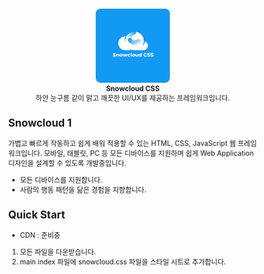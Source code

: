 <p align="center">
    <img width="150" src="src/logo.png" alt="{Logo}"><br />
    <b>Snowcloud CSS</b>
    <br>
    하얀 눈구름 같이 맑고 깨끗한 UI/UX를 제공하는 프레임워크입니다.
</p>

## Snowcloud 1

가볍고 빠르게 작동하고 쉽게 배워 적용할 수 있는 HTML, CSS, JavaScript 웹 프레임워크입니다. 모바일, 태블릿, PC 등 모든 디바이스를 지원하며 쉽게 Web Application 디자인을 설계할 수 있도록 개발중입니다.

- 모든 디바이스를 지원합니다.
- 사람의 행동 패턴을 닮은 경험을 지향합니다.

## Quick Start

- CDN : 준비중

1. 모든 파일을 다운받습니다.
2. main index 파일에 snowcloud.css 파일을 스타일 시트로 추가합니다.
